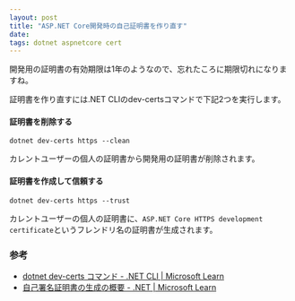 ```yaml
---
layout: post
title: "ASP.NET Core開発時の自己証明書を作り直す"
date: 
tags: dotnet aspnetcore cert
---
```


開発用の証明書の有効期限は1年のようなので、忘れたころに期限切れになりますね。

証明書を作り直すには.NET CLIのdev-certsコマンドで下記2つを実行します。

#### 証明書を削除する

```batch
dotnet dev-certs https --clean
```

カレントユーザーの個人の証明書から開発用の証明書が削除されます。

#### 証明書を作成して信頼する

```batch
dotnet dev-certs https --trust
```

カレントユーザーの個人の証明書に、`ASP.NET Core HTTPS development certificate`というフレンドリ名の証明書が生成されます。


### 参考
- [dotnet dev-certs コマンド - .NET CLI &#124; Microsoft Learn](https://learn.microsoft.com/ja-jp/dotnet/core/tools/dotnet-dev-certs)
- [自己署名証明書の生成の概要 - .NET &#124; Microsoft Learn](https://learn.microsoft.com/ja-jp/dotnet/core/additional-tools/self-signed-certificates-guide)
